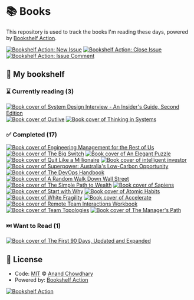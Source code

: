 # 📚 Books

This repository is used to track the books I'm reading these days, powered by [Bookshelf Action](https://github.com/AnandChowdhary/bookshelf-action).

[![Bookshelf Action: New Issue](https://github.com/AnandChowdhary/books/workflows/Bookshelf%20Action:%20New%20Issue/badge.svg)](https://github.com/AnandChowdhary/bookshelf-action/actions?query=workflow%3A%Bookshelf+Action%3A+New+Issue%22)
[![Bookshelf Action: Close Issue](https://github.com/AnandChowdhary/books/workflows/Bookshelf%20Action:%20Close%20Issue/badge.svg)](https://github.com/AnandChowdhary/bookshelf-action/actions?query=workflow%3A%Bookshelf+Action%3A+Close+Issue%22)
[![Bookshelf Action: Issue Comment](https://github.com/AnandChowdhary/books/workflows/Bookshelf%20Action:%20Issue%20Comment/badge.svg)](https://github.com/AnandChowdhary/bookshelf-action/actions?query=workflow%3A%Bookshelf+Action%3A+Issue+Comment%22)

## 📖 My bookshelf

<!--start:bookshelf-action-->
### ⌛ Currently reading (3)

[![Book cover of System Design Interview - An Insider's Guide, Second Edition](https://images.weserv.nl/?url=http%3A%2F%2Fbooks.google.com%2Fbooks%2Fcontent%3Fid%3DTZWmzQEACAAJ%26printsec%3Dfrontcover%26img%3D1%26zoom%3D1%26source%3Dgbs_api&w=128&h=196&fit=contain)](https://github.com/shavo007/books/issues/32 "System Design Interview - An Insider's Guide, Second Edition by Alex Xu")
[![Book cover of Outlive](https://images.weserv.nl/?url=http%3A%2F%2Fbooks.google.com%2Fbooks%2Fcontent%3Fid%3DCspvEAAAQBAJ%26printsec%3Dfrontcover%26img%3D1%26zoom%3D1%26edge%3Dcurl%26source%3Dgbs_api&w=128&h=196&fit=contain)](https://github.com/shavo007/books/issues/31 "Outlive by Peter Attia, MD")
[![Book cover of Thinking in Systems](https://images.weserv.nl/?url=http%3A%2F%2Fbooks.google.com%2Fbooks%2Fcontent%3Fid%3DCpbLAgAAQBAJ%26printsec%3Dfrontcover%26img%3D1%26zoom%3D1%26edge%3Dcurl%26source%3Dgbs_api&w=128&h=196&fit=contain)](https://github.com/shavo007/books/issues/18 "Thinking in Systems by Donella H. Meadows, Diana Wright")

### ✅ Completed (17)

[![Book cover of Engineering Management for the Rest of Us](https://images.weserv.nl/?url=http%3A%2F%2Fbooks.google.com%2Fbooks%2Fcontent%3Fid%3DsK9RzwEACAAJ%26printsec%3Dfrontcover%26img%3D1%26zoom%3D1%26source%3Dgbs_api&w=128&h=196&fit=contain)](https://github.com/shavo007/books/issues/26 "Engineering Management for the Rest of Us by Sarah Drasner completed in 8 months on April 2024")
[![Book cover of The Big Switch](https://images.weserv.nl/?url=http%3A%2F%2Fbooks.google.com%2Fbooks%2Fcontent%3Fid%3DYBpZEAAAQBAJ%26printsec%3Dfrontcover%26img%3D1%26zoom%3D1%26edge%3Dcurl%26source%3Dgbs_api&w=128&h=196&fit=contain)](https://github.com/shavo007/books/issues/20 "The Big Switch by Saul Griffith completed in 7 months on July 2023")
[![Book cover of An Elegant Puzzle](<https://images.weserv.nl/?url=https%3A%2F%2Ftse2.mm.bing.net%2Fth%3Fq%3DAn%2520Elegant%2520Puzzle%2520by%2520function%2520join()%2520%257B%2520%255Bnative%2520code%255D%2520%257D%26w%3D256%26c%3D7%26rs%3D1%26p%3D0%26dpr%3D3%26pid%3D1.7%26mkt%3Den-IN%26adlt%3Dmoderate&w=128&h=196&fit=contain>)](https://github.com/shavo007/books/issues/16 "An Elegant Puzzle by Will Larson completed in 4 months on October 2022")
[![Book cover of Quit Like a Millionaire](https://images.weserv.nl/?url=http%3A%2F%2Fbooks.google.com%2Fbooks%2Fcontent%3Fid%3DSeycDwAAQBAJ%26printsec%3Dfrontcover%26img%3D1%26zoom%3D1%26edge%3Dcurl%26source%3Dgbs_api&w=128&h=196&fit=contain)](https://github.com/shavo007/books/issues/14 "Quit Like a Millionaire by Kristy Shen, Bryce Leung completed in 1 minute on May 2022")
[![Book cover of intelligent investor](https://images.weserv.nl/?url=http%3A%2F%2Fbooks.google.com%2Fbooks%2Fcontent%3Fid%3DQFdUX7xFpZ0C%26printsec%3Dfrontcover%26img%3D1%26zoom%3D1%26edge%3Dcurl%26source%3Dgbs_api&w=128&h=196&fit=contain)](https://github.com/shavo007/books/issues/13 "intelligent investor by Benjamin Graham completed in 2 minutes on May 2022")
[![Book cover of Superpower: Australia's Low-Carbon Opportunity](https://images.weserv.nl/?url=http%3A%2F%2Fbooks.google.com%2Fbooks%2Fcontent%3Fid%3DzVVZxQEACAAJ%26printsec%3Dfrontcover%26img%3D1%26zoom%3D1%26source%3Dgbs_api&w=128&h=196&fit=contain)](https://github.com/shavo007/books/issues/12 "Superpower: Australia's Low-Carbon Opportunity by ROSS. GARNAUT completed in 1 minute on May 2022")
[![Book cover of The DevOps Handbook](https://images.weserv.nl/?url=http%3A%2F%2Fbooks.google.com%2Fbooks%2Fcontent%3Fid%3Dui8hDgAAQBAJ%26printsec%3Dfrontcover%26img%3D1%26zoom%3D1%26edge%3Dcurl%26source%3Dgbs_api&w=128&h=196&fit=contain)](https://github.com/shavo007/books/issues/11 "The DevOps Handbook by Gene Kim, Jez Humble, Patrick Debois, John Willis completed in 4 minutes on May 2022")
[![Book cover of A Random Walk Down Wall Street](https://images.weserv.nl/?url=http%3A%2F%2Fbooks.google.com%2Fbooks%2Fcontent%3Fid%3D0uEcVn0MAu0C%26printsec%3Dfrontcover%26img%3D1%26zoom%3D1%26edge%3Dcurl%26source%3Dgbs_api&w=128&h=196&fit=contain)](https://github.com/shavo007/books/issues/10 "A Random Walk Down Wall Street by Burton Gordon Malkiel completed in 5 minutes on May 2022")
[![Book cover of The Simple Path to Wealth](https://images.weserv.nl/?url=http%3A%2F%2Fbooks.google.com%2Fbooks%2Fcontent%3Fid%3DyRaMDAEACAAJ%26printsec%3Dfrontcover%26img%3D1%26zoom%3D1%26source%3Dgbs_api&w=128&h=196&fit=contain)](https://github.com/shavo007/books/issues/9 "The Simple Path to Wealth by J. Collins completed in 7 minutes on May 2022")
[![Book cover of Sapiens](https://images.weserv.nl/?url=http%3A%2F%2Fbooks.google.com%2Fbooks%2Fcontent%3Fid%3DFmyBAwAAQBAJ%26printsec%3Dfrontcover%26img%3D1%26zoom%3D1%26edge%3Dcurl%26source%3Dgbs_api&w=128&h=196&fit=contain)](https://github.com/shavo007/books/issues/8 "Sapiens by Yuval Noah Harari completed in 59 seconds on May 2022")
[![Book cover of Start with Why](https://images.weserv.nl/?url=http%3A%2F%2Fbooks.google.com%2Fbooks%2Fcontent%3Fid%3DfkOKDQAAQBAJ%26printsec%3Dfrontcover%26img%3D1%26zoom%3D1%26edge%3Dcurl%26source%3Dgbs_api&w=128&h=196&fit=contain)](https://github.com/shavo007/books/issues/7 "Start with Why by Simon Sinek completed in 1 minute on May 2022")
[![Book cover of Atomic Habits](https://images.weserv.nl/?url=http%3A%2F%2Fbooks.google.com%2Fbooks%2Fcontent%3Fid%3DXfFvDwAAQBAJ%26printsec%3Dfrontcover%26img%3D1%26zoom%3D1%26edge%3Dcurl%26source%3Dgbs_api&w=128&h=196&fit=contain)](https://github.com/shavo007/books/issues/6 "Atomic Habits by James Clear completed in 2 minutes on May 2022")
[![Book cover of White Fragility](https://images.weserv.nl/?url=http%3A%2F%2Fbooks.google.com%2Fbooks%2Fcontent%3Fid%3Dsdp1DwAAQBAJ%26printsec%3Dfrontcover%26img%3D1%26zoom%3D1%26source%3Dgbs_api&w=128&h=196&fit=contain)](https://github.com/shavo007/books/issues/5 "White Fragility by Robin DiAngelo completed in 3 minutes on May 2022")
[![Book cover of Accelerate](https://images.weserv.nl/?url=http%3A%2F%2Fbooks.google.com%2Fbooks%2Fcontent%3Fid%3DKax-DwAAQBAJ%26printsec%3Dfrontcover%26img%3D1%26zoom%3D1%26edge%3Dcurl%26source%3Dgbs_api&w=128&h=196&fit=contain)](https://github.com/shavo007/books/issues/4 "Accelerate by Nicole Forsgren PhD, Jez Humble, Gene Kim completed in 4 minutes on May 2022")
[![Book cover of Remote Team Interactions Workbook](https://images.weserv.nl/?url=http%3A%2F%2Fbooks.google.com%2Fbooks%2Fcontent%3Fid%3DJ8q4zgEACAAJ%26printsec%3Dfrontcover%26img%3D1%26zoom%3D1%26source%3Dgbs_api&w=128&h=196&fit=contain)](https://github.com/shavo007/books/issues/3 "Remote Team Interactions Workbook by Matthew Skelton, Manuel Pais completed in 3 weeks on June 2022")
[![Book cover of Team Topologies](https://images.weserv.nl/?url=http%3A%2F%2Fbooks.google.com%2Fbooks%2Fcontent%3Fid%3DoFdRuAEACAAJ%26printsec%3Dfrontcover%26img%3D1%26zoom%3D1%26source%3Dgbs_api&w=128&h=196&fit=contain)](https://github.com/shavo007/books/issues/2 "Team Topologies by Matthew Skelton, Manuel Pais completed in 6 minutes on May 2022")
[![Book cover of The Manager's Path](https://images.weserv.nl/?url=http%3A%2F%2Fbooks.google.com%2Fbooks%2Fcontent%3Fid%3DFaNaDgAAQBAJ%26printsec%3Dfrontcover%26img%3D1%26zoom%3D1%26edge%3Dcurl%26source%3Dgbs_api&w=128&h=196&fit=contain)](https://github.com/shavo007/books/issues/1 "The Manager's Path by Camille Fournier completed in 23 minutes on May 2022")

### ⏭️ Want to Read (1)

[![Book cover of The First 90 Days, Updated and Expanded](https://images.weserv.nl/?url=http%3A%2F%2Fbooks.google.com%2Fbooks%2Fcontent%3Fid%3DRZjBAgAAQBAJ%26printsec%3Dfrontcover%26img%3D1%26zoom%3D1%26edge%3Dcurl%26source%3Dgbs_api&w=128&h=196&fit=contain)](https://github.com/shavo007/books/issues/17 "The First 90 Days, Updated and Expanded by Michael Watkins completed in undefined on Invalid Date")

<!--end:bookshelf-action-->

## 📄 License

- Code: [MIT](./LICENSE) © [Anand Chowdhary](https://anandchowdhary.com)
- Powered by: [Bookshelf Action](https://github.com/AnandChowdhary/bookshelf-action)

[![Bookshelf Action](https://github.com/AnandChowdhary/bookshelf-action/blob/HEAD/assets/logo.svg)](https://github.com/AnandChowdhary/bookshelf-action)
